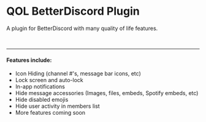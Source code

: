<h1>QOL BetterDiscord Plugin</h1>
<p>A plugin for BetterDiscord with many quality of life features.</p>
<br>
<hr>
<h4>Features include:</h4>
<ul>
    <li>Icon Hiding (channel #'s, message bar icons, etc)</li>
    <li>Lock screen and auto-lock</li>
    <li>In-app notifications</li>
    <li>Hide message accessories (Images, files, embeds, Spotify embeds, etc)
    <li>Hide disabled emojis</li>
    <li>Hide user activity in members list</li>
    <li>More features coming soon</li>
</ul>
